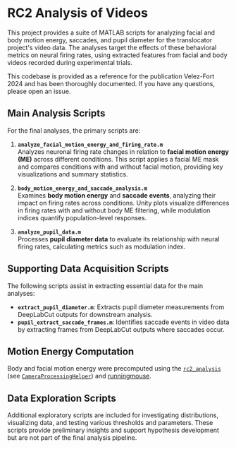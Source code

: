 # RC2 Analysis of Videos

This project provides a suite of MATLAB scripts for analyzing facial and body motion energy, saccades, and pupil diameter for the translocator project's video data. The analyses target the effects of these behavioral metrics on neural firing rates, using extracted features from facial and body videos recorded during experimental trials.

This codebase is provided as a reference for the publication Velez-Fort 2024 and has been thoroughly documented. If you have any questions, please open an issue.

## Main Analysis Scripts

For the final analyses, the primary scripts are:

1. **`analyze_facial_motion_energy_and_firing_rate.m`**  
   Analyzes neuronal firing rate changes in relation to **facial motion energy (ME)** across different conditions. This script applies a facial ME mask and compares conditions with and without facial motion, providing key visualizations and summary statistics.

2. **`body_motion_energy_and_saccade_analysis.m`**  
   Examines **body motion energy** and **saccade events**, analyzing their impact on firing rates across conditions. Unity plots visualize differences in firing rates with and without body ME filtering, while modulation indices quantify population-level responses.

3. **`analyze_pupil_data.m`**  
   Processes **pupil diameter data** to evaluate its relationship with neural firing rates, calculating metrics such as modulation index.

## Supporting Data Acquisition Scripts

The following scripts assist in extracting essential data for the main analyses:

- **`extract_pupil_diameter.m`**: Extracts pupil diameter measurements from DeepLabCut outputs for downstream analysis.
- **`pupil_extract_saccade_frames.m`**: Identifies saccade events in video data by extracting frames from DeepLabCut outputs where saccades occur.

## Motion Energy Computation

Body and facial motion energy were precomputed using the [`rc2_analysis`](https://github.com/SainsburyWellcomeCentre/rc2_analysis) (see [`CameraProcessingHelper`](https://github.com/SainsburyWellcomeCentre/rc2_analysis/blob/8bea4a318d5af123b6086fa37a81fd2dcc9064ef/lib/classes/preprocess/CameraProcessingHelper.m)) and [runningmouse](https://github.com/neuroinformatics-unit/runningmouse).

## Data Exploration Scripts

Additional exploratory scripts are included for investigating distributions, visualizing data, and testing various thresholds and parameters. These scripts provide preliminary insights and support hypothesis development but are not part of the final analysis pipeline.
